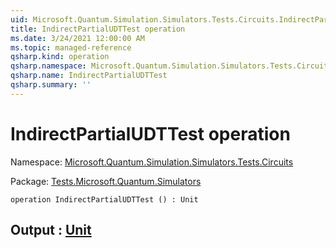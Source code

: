 ```yaml
---
uid: Microsoft.Quantum.Simulation.Simulators.Tests.Circuits.IndirectPartialUDTTest
title: IndirectPartialUDTTest operation
ms.date: 3/24/2021 12:00:00 AM
ms.topic: managed-reference
qsharp.kind: operation
qsharp.namespace: Microsoft.Quantum.Simulation.Simulators.Tests.Circuits
qsharp.name: IndirectPartialUDTTest
qsharp.summary: ''
---
```


# IndirectPartialUDTTest operation

Namespace: [Microsoft.Quantum.Simulation.Simulators.Tests.Circuits](xref:Microsoft.Quantum.Simulation.Simulators.Tests.Circuits)

Package: [Tests.Microsoft.Quantum.Simulators](https://nuget.org/packages/Tests.Microsoft.Quantum.Simulators)




```qsharp
operation IndirectPartialUDTTest () : Unit
```


## Output : [Unit](xref:microsoft.quantum.lang-ref.unit)

